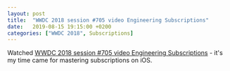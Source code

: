 ```yaml
---
layout: post
title:  "WWDC 2018 session #705 video Engineering Subscriptions"
date:   2019-08-15 19:15:00 +0200
categories: ["WWDC 2018", Subscriptions]
---
```

Watched [WWDC 2018 session #705 video Engineering Subscriptions](https://developer.apple.com/videos/play/wwdc2018/705/) - it's my time came for mastering subscriptions on iOS.
